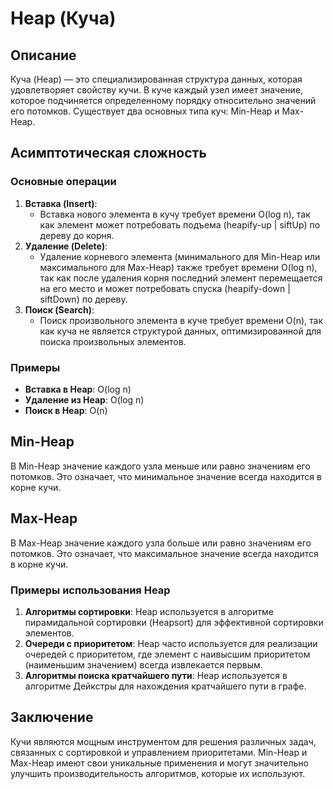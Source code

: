 # Heap (Куча)

## Описание

Куча (Heap) — это специализированная структура данных, которая удовлетворяет свойству
кучи. В куче каждый узел имеет значение, которое подчиняется определенному порядку
относительно значений его потомков. Существует два основных типа куч: Min-Heap и
Max-Heap.

## Асимптотическая сложность

### Основные операции

1. **Вставка (Insert)**:
    - Вставка нового элемента в кучу требует времени O(log n), так как элемент может
      потребовать подъема (heapify-up | siftUp) по дереву до корня.
2. **Удаление (Delete)**:
    - Удаление корневого элемента (минимального для Min-Heap или максимального
      для Max-Heap) также требует времени O(log n), так как после удаления корня
      последний элемент перемещается на его место и может потребовать спуска
      (heapify-down | siftDown) по дереву.
3. **Поиск (Search)**:
    - Поиск произвольного элемента в куче требует времени O(n), так как куча не является
      структурой данных, оптимизированной для поиска произвольных элементов.

### Примеры

-   **Вставка в Heap**: O(log n)
-   **Удаление из Heap**: O(log n)
-   **Поиск в Heap**: O(n)

## Min-Heap

В Min-Heap значение каждого узла меньше или равно значениям его потомков. Это
означает, что минимальное значение всегда находится в корне кучи.

## Max-Heap

В Max-Heap значение каждого узла больше или равно значениям его потомков.
Это означает, что максимальное значение всегда находится в корне кучи.

### Примеры использования Heap

1. **Алгоритмы сортировки**: Heap используется в алгоритме пирамидальной сортировки
   (Heapsort) для эффективной сортировки элементов.
2. **Очереди с приоритетом**: Heap часто используется для реализации очередей
   с приоритетом, где элемент с наивысшим приоритетом (наименьшим значением) всегда
   извлекается первым.
3. **Алгоритмы поиска кратчайшего пути**: Heap используется в алгоритме Дейкстры
   для нахождения кратчайшего пути в графе.

## Заключение

Кучи являются мощным инструментом для решения различных задач, связанных с
сортировкой и управлением приоритетами. Min-Heap и Max-Heap имеют свои уникальные
применения и могут значительно улучшить производительность алгоритмов, которые
их используют.

